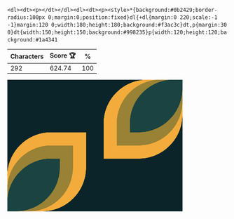 `<dl><dt><p></dt></dl><dl><dt><p><style>*{background:#0b2429;border-radius:100px 0;margin:0;position:fixed}dl{+dl{margin:0 220;scale:-1 -1}margin:120 0;width:180;height:180;background:#f3ac3c}dt,p{margin:30 0}dt{width:150;height:150;background:#998235}p{width:120;height:120;background:#1a4341`

| Characters | Score 🏆 | %   |
| ---------- | -------- | --- |
| 292        | 624.74   | 100 |

![](/2024/oct2024/15/20241015.png)
